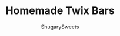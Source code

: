 ---
layout: ../../layouts/MarkdownPostLayout.astro
title: Homemade Twix Bars
author: ShugarySweets
pubDate: 2018-09-05
description: "Homemade Twix Bars bring the candy bar home to your kitchen. A buttery shortbread cookie base with caramel and chocolate, better than the original!"
image_url: https://www.shugarysweets.com/wp-content/uploads/2015/08/copycat-twix-candy-bars-1.jpg
tags: ["Candy","American"]
calories: 98
protein: 1
carbohydrates: 9
fats: 6
fiber: 0
ingredients: ["1 cup unsalted butter, softened","1/2 cup powdered sugar","2 cups all-purpose flour","1/4 teaspoon kosher salt","1 teaspoon pure vanilla extract","1 (11 ounce) package Kraft caramel bits","1 Tablespoon heavy whipping cream","1 (12 ounce) package milk chocolate morsels"]
serves: 32
time: "55 minutes"
prepTime: "30 minutes"
instructions: ["Preheat oven to 350°F.","In a large mixing bowl, beat butter and powdered sugar for several minutes until well blended. Add in flour, salt, and vanilla. Beat for 2-3 minutes until dough starts to form a ball.","Press dough into a 9-inch-square baking dish lined with parchment paper. Bake for 21-25 minutes, until edges become lightly browned. Remove and cool completely.","While shortbread base is cooling, add caramel bits and whipping cream to a microwave-safe bowl. Microwave for 1 minute, stir and heat again for an additional 15-30 seconds. Stir until smooth. Pour over cooled (or mostly cooled) shortbread. Spread evenly.","Melt chocolate in a microwave safe bowl for one minute. Stir and heat an additional 30 seconds. Frost the top of the caramel and allow to set (about 30 minutes). Cut into bars and enjoy. It may be easier to refrigerate the bars and cut while slightly firm."]
nutrition: ["98 calories","9 grams carbohydrates","16 milligrams cholesterol","6 grams fat","0 grams fiber","1 grams protein","4 grams saturated fat","16 milligrams sodium","3 grams sugar","0 grams trans fat","2 grams unsaturated fat"]
---